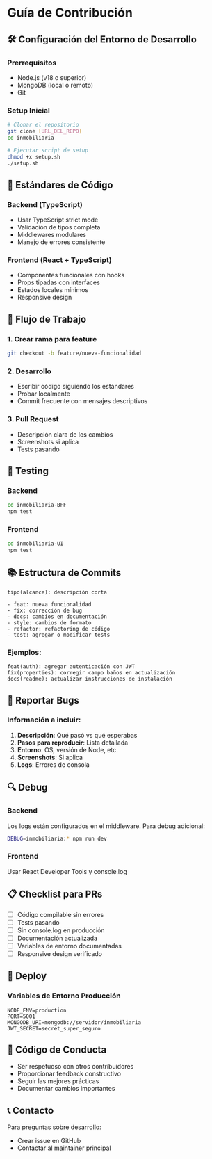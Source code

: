 # Guía de Contribución

## 🛠️ Configuración del Entorno de Desarrollo

### Prerrequisitos

- Node.js (v18 o superior)
- MongoDB (local o remoto)
- Git

### Setup Inicial

```bash
# Clonar el repositorio
git clone [URL_DEL_REPO]
cd inmobiliaria

# Ejecutar script de setup
chmod +x setup.sh
./setup.sh
```

## 📝 Estándares de Código

### Backend (TypeScript)

- Usar TypeScript strict mode
- Validación de tipos completa
- Middlewares modulares
- Manejo de errores consistente

### Frontend (React + TypeScript)

- Componentes funcionales con hooks
- Props tipadas con interfaces
- Estados locales mínimos
- Responsive design

## 🔄 Flujo de Trabajo

### 1. Crear rama para feature

```bash
git checkout -b feature/nueva-funcionalidad
```

### 2. Desarrollo

- Escribir código siguiendo los estándares
- Probar localmente
- Commit frecuente con mensajes descriptivos

### 3. Pull Request

- Descripción clara de los cambios
- Screenshots si aplica
- Tests pasando

## 🧪 Testing

### Backend

```bash
cd inmobiliaria-BFF
npm test
```

### Frontend

```bash
cd inmobiliaria-UI
npm test
```

## 📚 Estructura de Commits

```
tipo(alcance): descripción corta

- feat: nueva funcionalidad
- fix: corrección de bug
- docs: cambios en documentación
- style: cambios de formato
- refactor: refactoring de código
- test: agregar o modificar tests
```

### Ejemplos:

```
feat(auth): agregar autenticación con JWT
fix(properties): corregir campo baños en actualización
docs(readme): actualizar instrucciones de instalación
```

## 🐛 Reportar Bugs

### Información a incluir:

1. **Descripción**: Qué pasó vs qué esperabas
2. **Pasos para reproducir**: Lista detallada
3. **Entorno**: OS, versión de Node, etc.
4. **Screenshots**: Si aplica
5. **Logs**: Errores de consola

## 🔍 Debug

### Backend

Los logs están configurados en el middleware. Para debug adicional:

```bash
DEBUG=inmobiliaria:* npm run dev
```

### Frontend

Usar React Developer Tools y console.log

## 📋 Checklist para PRs

- [ ] Código compilable sin errores
- [ ] Tests pasando
- [ ] Sin console.log en producción
- [ ] Documentación actualizada
- [ ] Variables de entorno documentadas
- [ ] Responsive design verificado

## 🚀 Deploy

### Variables de Entorno Producción

```env
NODE_ENV=production
PORT=5001
MONGODB_URI=mongodb://servidor/inmobiliaria
JWT_SECRET=secret_super_seguro
```

## 🤝 Código de Conducta

- Ser respetuoso con otros contribuidores
- Proporcionar feedback constructivo
- Seguir las mejores prácticas
- Documentar cambios importantes

## 📞 Contacto

Para preguntas sobre desarrollo:

- Crear issue en GitHub
- Contactar al maintainer principal
